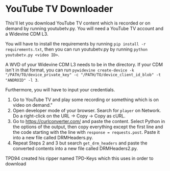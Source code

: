 # YouTube TV Downloader

This'll let you download YouTube TV content which is recorded or on demand by running youtubetv.py. You will need a YouTube TV account and a Widevine CDM L3.

You will have to install the requirements by running `pip install -r requirements.txt`, then you can run youtubetv.py by running `python youtubetv.py <video ID>`.

A WVD of your Widevine CDM L3 needs to be in the directory. If your CDM isn't in that format, you can run `pywidevine create-device -k "/PATH/TO/device_private_key" -c "/PATH/TO/device_client_id_blob" -t "ANDROID" -l 3`.

Furthermore, you will have to input your credentials.

1. Go to YouTube TV and play some recording or something which is on video on demand."
2. Open developer mode of your browser. Search for `player` on Network. Do a right-click on the URL -> Copy -> Copy as cURL.
3. Go to https://curlconverter.com/ and paste the content. Select Python in the options of the output, then copy everything except the first line and the code starting with the line with `response = requests.post`. Paste it into a new file called DRMHeaders.py.
4. Repeat Steps 2 and 3 but search `get_drm_headers` and paste the converted contents into a new file called DRMHeaders2.py.

TPD94 created his ripper named TPD-Keys which this uses in order to download
